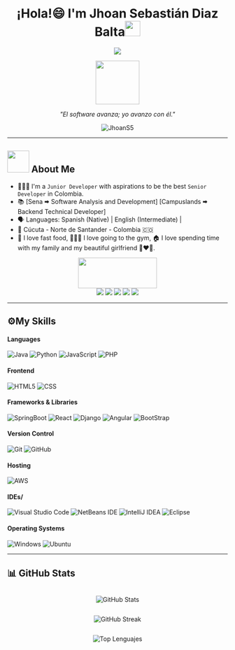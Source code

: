 <h1 align="center">¡Hola!😄 I'm Jhoan Sebastián Diaz Balta<img src="https://media.giphy.com/media/hvRJCLFzcasrR4ia7z/giphy.gif" width="35"></h1>


<p align="center">
  <a href="https://github.com/DenverCoder1/readme-typing-svg"><img src="https://readme-typing-svg.herokuapp.com?font=Time+New+Roman&color=%23FFFFFF&size=25&center=true&vCenter=true&width=600&height=100&lines=[JhoanDEV]+🠮+Junior+Developer;Software+Development+Student;CAMPER+🠮+CAMPUSLANDS;Programar+Es+Mi+Pasión+:);IAS+SOFTWARE"></a>
</p>
<p align="center"> 
  <img src="https://media.giphy.com/media/TEnXkcsHrP4YedChhA/giphy.gif" width="100px" height="100px">
</p>
<p align="center"><em>"El software avanza; yo avanzo con él."</em></p>
<p align="center"> <img src="https://komarev.com/ghpvc/?username=JhoanS5" alt="JhoanS5" /> </p>

---

## <picture><img src = "https://github.com/7oSkaaa/7oSkaaa/blob/main/Images/about_me.gif?raw=true" width = 50px></picture> About Me

- 🧑🏻‍💻 I'm a `Junior Developer` with aspirations to be the best `Senior Developer` in Colombia.
- 📚 [Sena 🠮 Software Analysis and Development] [Campuslands 🠮 Backend Technical Developer] 
- 🗣️ Languages: Spanish (Native) | English (Intermediate) |
- 📍 Cúcuta - Norte de Santander - Colombia 🇨🇴
- 🍔 I love fast food, 🏋🏻‍♂️ I love going to the gym, 🏠 I love spending time with my family and my beautiful girlfriend 👩‍❤️‍👨.

<p align="center">
  <picture><img src="https://github.com/7oSkaaa/7oSkaaa/blob/main/Images/Connect-with-me.gif?raw=true" width="180px" height="70px"></picture><br>
  <a href="https://wa.me/573142797427"><img src="https://img.shields.io/badge/WhatsApp-25D366?style=for-the-badge&logo=whatsapp&logoColor=white"/></a>
  <a href="https://www.instagram.com/jhoanw5/"><img src="https://img.shields.io/badge/Instagram-%23E4405F.svg?style=for-the-badge&logo=Instagram&logoColor=white"/></a>
  <a href="https://www.linkedin.com/in/jhoan-balta/"><img src="https://img.shields.io/badge/linkedin-%230077B5.svg?style=for-the-badge&logo=linkedin&logoColor=white"/></a>
  <a href="mailto:jhoans5.ing@gmail.com"><img src="https://img.shields.io/badge/Gmail-D14836?style=for-the-badge&logo=gmail&logoColor=white"/></a>
  <a href="https://open.spotify.com/user/31lqtbd7cd52w2wnid54ettzxqma?si=6b2df3c09c9f483c"><img src="https://img.shields.io/badge/Spotify-1ED760?style=for-the-badge&logo=spotify&logoColor=white"/></a>
</p>

---

## ⚙️My Skills
#### Languages
![Java](https://img.shields.io/badge/Java-ED8B00?style=flat&logo=java&logoColor=white)
![Python](https://img.shields.io/badge/Python-%233776AB?style=flat&logo=Python&logoColor=white)
![JavaScript](https://img.shields.io/badge/JavaScript-%23F7DF1E?style=flat&logo=JavaScript&logoColor=black)
![PHP](https://img.shields.io/badge/PHP-%23777BB4?style=flat&logo=php&logoColor=white)

#### Frontend
![HTML5](https://img.shields.io/badge/HTML-%23E34F26?style=flat&logo=HTML5&logoColor=white)
![CSS](https://img.shields.io/badge/CSS-%23663399?style=flat&logo=CSS)

#### Frameworks & Libraries
![SpringBoot](https://img.shields.io/badge/SpringBoot-%236DB33F?style=flat&logo=springboot&logoColor=white)
![React](https://img.shields.io/badge/React-%2361DAFB?style=flat&logo=React&logoColor=black)
![Django](https://img.shields.io/badge/Django-%23092E20?style=flat&logo=django)
![Angular](https://img.shields.io/badge/Angular-%230F0F11?style=flat&logo=angular)
![BootStrap](https://img.shields.io/badge/Bootstrap-%237952B3?style=flat&logo=bootstrap&logoColor=white)

#### Version Control
![Git](https://img.shields.io/badge/git-%23F05033.svg?style=flat&logo=git&logoColor=white)
![GitHub](https://img.shields.io/badge/github-%23121011.svg?style=flat&logo=github&logoColor=white)

#### Hosting
![AWS](https://img.shields.io/badge/AWS-%23FF9900?style=flat&logo=AWS)

#### IDEs/
![Visual Studio Code](https://img.shields.io/badge/Visual%20Studio%20Code-0078d7.svg?style=flat&logo=visual-studio-code&logoColor=white)
![NetBeans IDE](https://img.shields.io/badge/NetBeansIDE-1B6AC6.svg?style=flat&logo=apache-netbeans-ide&logoColor=white)
![IntelliJ IDEA](https://img.shields.io/badge/IntelliJIDEA-000000.svg?style=flat&logo=intellij-idea&logoColor=white)
![Eclipse](https://img.shields.io/badge/Eclipse-FE7A16.svg?style=flat&logo=Eclipse&logoColor=white)

#### Operating Systems
![Windows](https://img.shields.io/badge/Windows-0078D6?style=flat&logo=windows&logoColor=white)
![Ubuntu](https://img.shields.io/badge/Ubuntu-%23E95420?style=flat&logo=Ubuntu&logoColor=white)

---

## 📊 GitHub Stats

<div align="center">
  <p align="left" style="display: inline-block; width: 48%; vertical-align: top; margin: 0;">
    
  ![GitHub Stats](https://github-readme-stats.vercel.app/api?username=JhoanS5&show_icons=true&theme=dark&hide_rank=true&count_private=true)
  </p>
  <p align="right" style="display: inline-block; width: 48%; vertical-align: top; margin: 0;">
    
  ![GitHub Streak](https://github-readme-streak-stats.herokuapp.com/?user=JhoanS5&theme=dark)
  </p>
  <p align="right" style="display: inline-block; width: 48%; vertical-align: top; margin: 0;">
    
  ![Top Lenguajes](https://github-readme-stats.vercel.app/api/top-langs/?username=JhoanS5&layout=compact&theme=dark)
  </p>
</div>



